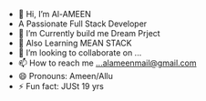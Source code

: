 - 👋 Hi, I’m Al-AMEEN
- A Passionate Full Stack Developer
- 👀 I’m Currently build me Dream Prject
- 🌱 Also Learning MEAN STACK 
- 💞️ I’m looking to collaborate on ...
- 📫 How to reach me ...alameenmail@gmail.com
- 😄 Pronouns: Ameen/Allu
- ⚡ Fun fact: JUSt 19 yrs

<!---
A4AMEEN/A4AMEEN is a ✨ special ✨ repository because its `README.md` (this file) appears on your GitHub profile.
You can click the Preview link to take a look at your changes.
--->
